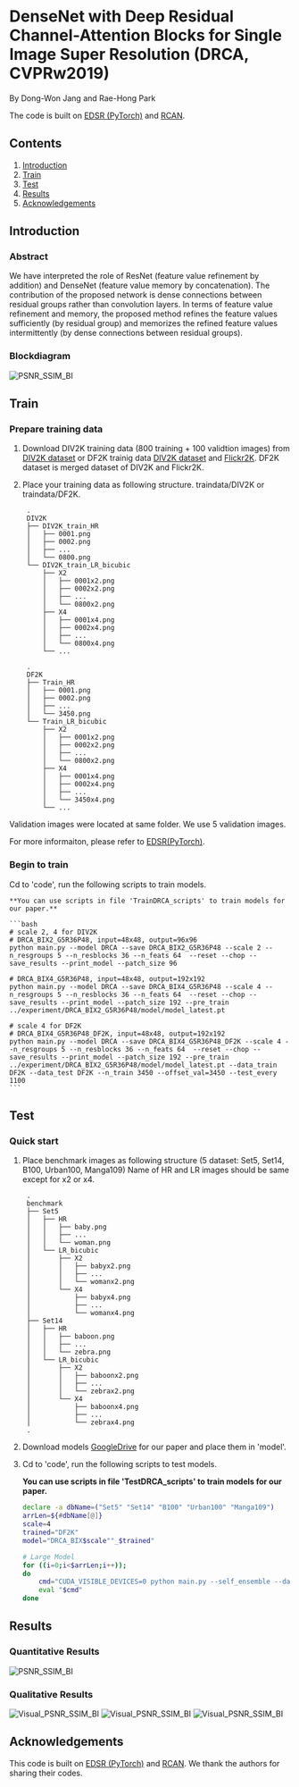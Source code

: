 # DenseNet with Deep Residual Channel-Attention Blocks for Single Image Super Resolution (DRCA, CVPRw2019)
By Dong-Won Jang and Rae-Hong Park

The code is built on [EDSR (PyTorch)](https://github.com/thstkdgus35/EDSR-PyTorch) and [RCAN](https://github.com/yulunzhang/RCAN).

## Contents
1. [Introduction](#introduction)
2. [Train](#train)
3. [Test](#test)
4. [Results](#results)
5. [Acknowledgements](#acknowledgements)

## Introduction
### Abstract 

 We have interpreted the role of ResNet (feature value refinement by addition) and DenseNet (feature value memory by concatenation). The contribution of the proposed network is dense connections between residual groups rather than convolution layers. In terms of feature value refinement and memory, the proposed method refines the feature values sufficiently (by residual group) and memorizes the refined feature values intermittently (by dense connections between residual groups).

### Blockdiagram 
![PSNR_SSIM_BI](/Figs/blockdiagram.png)

## Train
### Prepare training data 

1. Download DIV2K training data (800 training + 100 validtion images) from [DIV2K dataset](https://data.vision.ee.ethz.ch/cvl/DIV2K/) or DF2K trainig data [DIV2K dataset](https://data.vision.ee.ethz.ch/cvl/DIV2K/) and [Flickr2K](http://cv.snu.ac.kr/research/EDSR/Flickr2K.tar). DF2K dataset is merged dataset of DIV2K and Flickr2K.

2. Place your training data as following structure.
traindata/DIV2K or traindata/DF2K.

        .
        DIV2K
        ├── DIV2K_train_HR                   
        │   ├── 0001.png          
        │   ├── 0002.png         
        │   ├── ...
        │   └── 0800.png
        └── DIV2K_train_LR_bicubic               
            ├── X2
            │   ├── 0001x2.png
            │   ├── 0002x2.png
            │   ├── ...
            │   └── 0800x2.png
            ├── X4        
            │   ├── 0001x4.png
            │   ├── 0002x4.png
            │   ├── ...
            │   └── 0800x4.png
            └── ...   

        .
        DF2K
        ├── Train_HR                   
        │   ├── 0001.png          
        │   ├── 0002.png         
        │   ├── ...
        │   └── 3450.png
        └── Train_LR_bicubic               
            ├── X2
            │   ├── 0001x2.png
            │   ├── 0002x2.png
            │   ├── ...
            │   └── 0800x2.png
            ├── X4        
            │   ├── 0001x4.png
            │   ├── 0002x4.png
            │   ├── ...
            │   └── 3450x4.png
            └── ...   
  
Validation images were located at same folder. We use 5 validation images.

For more informaiton, please refer to [EDSR(PyTorch)](https://github.com/thstkdgus35/EDSR-PyTorch).

### Begin to train

Cd to 'code', run the following scripts to train models.

    **You can use scripts in file 'TrainDRCA_scripts' to train models for our paper.**

    ```bash
    # scale 2, 4 for DIV2K
    # DRCA_BIX2_G5R36P48, input=48x48, output=96x96
    python main.py --model DRCA --save DRCA_BIX2_G5R36P48 --scale 2 --n_resgroups 5 --n_resblocks 36 --n_feats 64  --reset --chop --save_results --print_model --patch_size 96

    # DRCA_BIX4_G5R36P48, input=48x48, output=192x192
    python main.py --model DRCA --save DRCA_BIX4_G5R36P48 --scale 4 --n_resgroups 5 --n_resblocks 36 --n_feats 64  --reset --chop --save_results --print_model --patch_size 192 --pre_train ../experiment/DRCA_BIX2_G5R36P48/model/model_latest.pt

    # scale 4 for DF2K
    # DRCA_BIX4_G5R36P48_DF2K, input=48x48, output=192x192
    python main.py --model DRCA --save DRCA_BIX4_G5R36P48_DF2K --scale 4 --n_resgroups 5 --n_resblocks 36 --n_feats 64  --reset --chop --save_results --print_model --patch_size 192 --pre_train ../experiment/DRCA_BIX2_G5R36P48/model/model_latest.pt --data_train DF2K --data_test DF2K --n_train 3450 --offset_val=3450 --test_every 1100
    ```

## Test
### Quick start
1. Place benchmark images as following structure (5 dataset: Set5, Set14, B100, Urban100, Manga109)
Name of HR and LR images should be same except for x2 or x4.

        .
        benchmark
        ├── Set5                   
        │   ├── HR
        │   │   ├── baby.png
        │   │   ├── ...
        │   │   └── woman.png
        │   └── LR_bicubic
        │       ├── X2
        │       │   ├── babyx2.png
        │       │   ├── ...
        │       │   └── womanx2.png
        │       └── X4
        │           ├── babyx4.png
        │           ├── ...
        │           └── womanx4.png
        ├── Set14                   
        │   ├── HR
        │   │   ├── baboon.png
        │   │   ├── ...
        │   │   └── zebra.png
        │   └── LR_bicubic
        │       ├── X2
        │       │   ├── baboonx2.png
        │       │   ├── ...
        │       │   └── zebrax2.png
        │       └── X4
        │           ├── baboonx4.png
        │           ├── ...
        │           └── zebrax4.png
        .
        
2. Download models [GoogleDrive](https://drive.google.com/open?id=15sNruC4Oi6I-trj-HNO5hZOjqPQ_Hhux) for our paper and place them in 'model'.

3. Cd to 'code', run the following scripts to test models.

    **You can use scripts in file 'TestDRCA_scripts' to train models for our paper.**
        
    ```bash
    declare -a dbName=("Set5" "Set14" "B100" "Urban100" "Manga109")
    arrLen=${#dbName[@]}
    scale=4
    trained="DF2K"
    model="DRCA_BIX$scale""_$trained"

    # Large Model
    for ((i=0;i<$arrLen;i++));
    do
        cmd="CUDA_VISIBLE_DEVICES=0 python main.py --self_ensemble --data_test ${dbName[$i]} --scale $scale --model DRCA --n_resgroups 5 --n_resblocks 36 --n_feats 64 --pre_train ../model/$model.pt --test_only --save_results --chop --save 'DRCA_Self_$trained/${dbName[$i]}/X$scale' --testpath ../benchmark"
        eval "$cmd"
    done
    ```

## Results
### Quantitative Results
![PSNR_SSIM_BI](/Figs/result.png)

### Qualitative Results
![Visual_PSNR_SSIM_BI](/Figs/Fig5.png)
![Visual_PSNR_SSIM_BI](/Figs/Fig6.png)
![Visual_PSNR_SSIM_BI](/Figs/Fig7.png)

## Acknowledgements
This code is built on [EDSR (PyTorch)](https://github.com/thstkdgus35/EDSR-PyTorch) and [RCAN](https://github.com/yulunzhang/RCAN). We thank the authors for sharing their codes.
